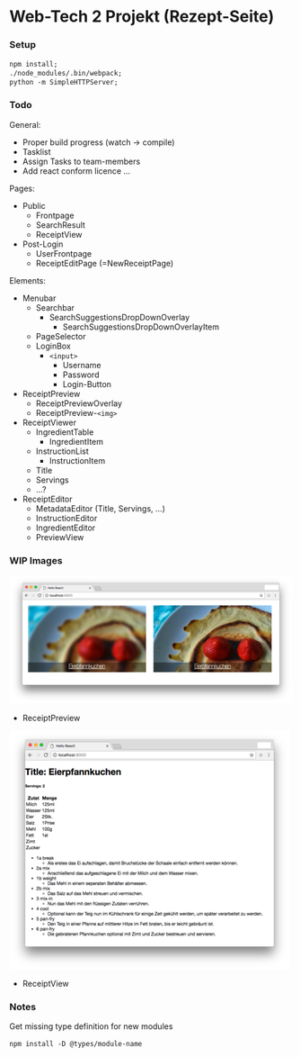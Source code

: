 # Web-Tech 2 Projekt (Rezept-Seite)
### Setup
```
npm install;
./node_modules/.bin/webpack;
python -m SimpleHTTPServer;
```

### Todo

General:

* Proper build progress (watch -> compile)
* Tasklist
* Assign Tasks to team-members
* Add react conform licence
  ...

Pages:

* Public
  * Frontpage
  * SearchResult
  * ReceiptView
* Post-Login
  * UserFrontpage
  * ReceiptEditPage (=NewReceiptPage)

Elements:

* Menubar
  * Searchbar
    * SearchSuggestionsDropDownOverlay
      * SearchSuggestionsDropDownOverlayItem
  * PageSelector
  * LoginBox
    * `<input>`
      * Username
      * Password
      * Login-Button
* ReceiptPreview
  * ReceiptPreviewOverlay
  * ReceiptPreview-`<img>`
* ReceiptViewer
  * IngredientTable
    * IngredientItem
  * InstructionList
    * InstructionItem
  * Title
  * Servings
  * …?
* ReceiptEditor
  * MetadataEditor (Title, Servings, ...)
  * InstructionEditor
  * IngredientEditor
  * PreviewView

### WIP Images

![ReceiptPreview](./ReceiptPreview.png)

- ReceiptPreview

![ReceiptView](./ReceiptView.png)

* ReceiptView

### Notes
Get missing type definition for new modules

```
npm install -D @types/module-name
```